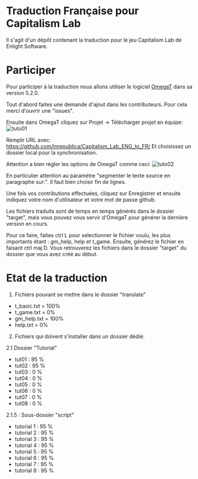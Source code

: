 # Traduction Française pour Capitalism Lab
Il s'agit d'un dépôt contenant la traduction pour le jeu Capitalism Lab de Enlight Software.

# Participer
Pour participer à la traduction nous allons utiliser le logiciel [OmegaT](https://omegat.org/) dans sa version 5.2.0.

Tout d'abord faites une demande d'ajout dans les contributeurs. Pour cela merci d'ouvrir une "issues".

Ensuite dans OmegaT cliquez sur Projet -> Télécharger projet en équipe:
![tuto01](https://i.ibb.co/DKPgLcw/cap-trad-01.png)

Remplir URL avec: https://github.com/inrepublica/Capitalism_Lab_ENG_to_FR/
Et choisissez un dossier local pour la synchronisation.

Attention a bien régler les options de OmegaT comme ceci:
![tuto02](https://i.ibb.co/6vJXQ96/cap-trad-02.png)

En particulier attention au paramètre "segmenter le texte source en paragraphe sur:". Il faut bien choisir fin de lignes.

Une fois vos contributions effectuées, cliquez sur Enregistrer et ensuite indiquez votre nom d'utilisateur et votre mot de passe github.

Les fichiers traduits sont de temps en temps générés dans le dossier "target", mais vous pouvez vous servir d'OmegaT pour générer la dernière version en cours.

Pour ce faire, faites ctrl L pour selectionner le fichier voulu, les plus importants étant : gm_help, help et t_game. Ensuite, générez le fichier en faisant ctrl maj D. Vous retrouverez les fichiers dans le dossier "target" du dossier que vous avez créé au début. 

# Etat de la traduction
1) Fichiers pouvant se mettre dans le dossier "translate"

* t_basic.txt = 100%
* t_game.txt = 0%
* gm_help.txt = 100%
* help.txt = 0%

2) Fichiers qui doivent s'installer dans un dossier dédié:

2.1 Dossier "Tutorial"
* tut01 : 95 %
* tut02 : 95 %
* tut03 : 0 %
* tut04 : 0 %
* tut05 : 0 %
* tut06 : 0 %
* tut07 : 0 %
* tut08 : 0 %

2.1.5 : Sous-dossier "script"
* tutorial 1 : 95 %
* tutorial 2 : 95 %
* tutorial 3 : 95 %
* tutorial 4 : 95 %
* tutorial 5 : 95 %
* tutorial 6 : 95 %
* tutorial 7 : 95 %
* tutorial 8 : 95 %
